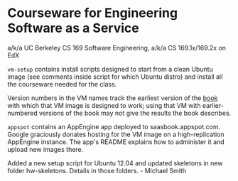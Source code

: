 Courseware for Engineering Software as a Service
================================================

a/k/a UC Berkeley CS 169 Software Engineering, a/k/a CS 169.1x/169.2x on
EdX

`vm-setup` contains install scripts designed to start from a clean
Ubuntu image (see comments inside script for which Ubuntu distro) and
install all the courseware needed for the class.

Version numbers in the VM names track the earliest version of the 
[book](http://saasbook.info) with which that VM image is designed to
work; using that VM with earlier-numbered versions of the book may not
give the results the book describes.

`appspot` contains an AppEngine app deployed to saasbook.appspot.com.
Google graciously donates hosting for the VM image on a high-replication
AppEngine instance.  The app's README explains how to administer it and
upload new images there.

Added a new setup script for Ubuntu 12.04 and updated skeletons in new
folder hw-skeletons. Details in those folders. - Michael Smith
